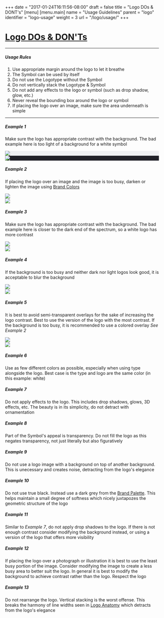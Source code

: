 +++
date = "2017-01-24T16:11:56-08:00"
draft = false
title = "Logo DOs & DONT's"
[menu]
  [menu.main]
    name = "Usage Guidelines"
    parent = "logo"
    identifier = "logo-usage"
    weight = 3
    url = "/logo/usage/"
+++

<div class="row text-left">
  <div class="col-xs-12">
    <div class="page-header">
      <a class="page-header--anchor" id="title"></a>
      <a href="#title">
        <h1>Logo DOs & DON'Ts</h1>
      </a>
    </div>
  </div>
  <div class="col-xs-12">
    <hr class="dark" />
    <h5>Usage Rules</h5>
    <ol>
      <li>Use appropriate margin around the logo to let it breathe</li>
      <li>The Symbol can be used by itself</li>
      <li>Do not use the Logotype without the Symbol</li>
      <li>Do not vertically stack the Logotype & Symbol</li>
      <li>Do not add any effects to the logo or symbol (such as drop shadow, glow, etc.)</li>
      <li>Never reveal the bounding box around the logo or symbol</li>
      <li>If placing the logo over an image, make sure the area underneath is simple</li>
    </ol>
    <hr class="dark" />
  </div>
</div>

<div class="row logo-usage-example">
  <div class="col-sm-4">
    <h5>Example 1</h5>
    <p>Make sure the logo has appropriate contrast with the background. The bad example here is too light of a background for a white symbol</p>
  </div>
  <div class="col-sm-8">
    <div class="logo-usage logo-usage--dont" style="background-color: #EEEFF2;">
      <img src="/img/logo-usage/logo-symbol-white.svg"/>
    </div>
    <div class="logo-usage logo-usage--do" style="background-color: #202028;">
      <img src="/img/logo-usage/logo-symbol-white.svg"/>
    </div>
  </div>
</div>

<div class="row logo-usage-example">
  <div class="col-sm-4">
    <h5>Example 2</h5>
    <p>If placing the logo over an image and the image is too busy, darken or lighten the image using <a href='{{< relref "colors/palette.md" >}}'>Brand Colors</a></p>
  </div>
  <div class="col-sm-8">
    <div class="logo-usage logo-usage--dont" style="background-image: url(/img/logo-usage/example-trolleys.jpg);">
      <img src="/img/logo-usage/logo-symbol-white.svg"/>
    </div>
    <div class="logo-usage logo-usage--do" style="background-image: url(/img/logo-usage/example-trolleys-dark.jpg);">
      <img src="/img/logo-usage/logo-symbol-white.svg"/>
    </div>
  </div>
</div>

<div class="row logo-usage-example">
  <div class="col-sm-4">
    <h5>Example 3</h5>
    <p>Make sure the logo has appropriate contrast with the background. The bad example here is closer to the dark end of the spectrum, so a white logo has more contrast</p>
  </div>
  <div class="col-sm-8">
    <div class="logo-usage logo-usage--dont" style="background-image: url(/img/logo-usage/example-forest.jpg);">
      <img src="/img/logo-usage/logo-symbol-black.svg"/>
    </div>
    <div class="logo-usage logo-usage--do" style="background-image: url(/img/logo-usage/example-forest.jpg);">
      <img src="/img/logo-usage/logo-symbol-white.svg"/>
    </div>
  </div>
</div>

<div class="row logo-usage-example">
  <div class="col-sm-4">
    <h5>Example 4</h5>
    <p>If the background is too busy and neither dark nor light logos look good, it is acceptable to blur the background</p>
  </div>
  <div class="col-sm-8">
    <div class="logo-usage logo-usage--dont" style="background-image: url(/img/logo-usage/example-tropical.jpg);">
      <img src="/img/logo-usage/logo-symbol-white.svg"/>
    </div>
    <div class="logo-usage logo-usage--do" style="background-image: url(/img/logo-usage/example-tropical-blur.jpg);">
      <img src="/img/logo-usage/logo-symbol-white.svg"/>
    </div>
  </div>
</div>

<div class="row logo-usage-example">
  <div class="col-sm-4">
    <h5>Example 5</h5>
    <p>It is best to avoid semi-transparent overlays for the sake of increasing the logo contrast. Best to use the version of the logo with the most contrast. If the background is too busy, it is recommended to use a colored overlay <em>See Example 2</em></p>
  </div>
  <div class="col-sm-8">
    <div class="logo-usage logo-usage--dont" style="background-image: url(/img/logo-usage/example-clouds-blocked.jpg);">
      <img src="/img/logo-usage/logo-symbol-white.svg"/>
    </div>
    <div class="logo-usage logo-usage--do" style="background-image: url(/img/logo-usage/example-clouds.jpg);">
      <img src="/img/logo-usage/logo-symbol-black.svg"/>
    </div>
  </div>
</div>

<div class="row logo-usage-example">
  <div class="col-sm-4">
    <h5>Example 6</h5>
    <p>Use as few different colors as possible, especially when using type alongside the logo. Best case is the type and logo are the same color (in this example: white)</p>
  </div>
  <div class="col-sm-8">
    <div class="logo-usage logo-usage--dont" style="background-image: url(/img/logo-usage/logo-symbol-incontext-bad.svg);"></div>
    <div class="logo-usage logo-usage--do" style="background-image: url(/img/logo-usage/logo-symbol-incontext-good.svg);"></div>
  </div>
</div>

<div class="row logo-usage-example">
  <div class="col-sm-4">
    <h5>Example 7</h5>
    <p>Do not apply effects to the logo. This includes drop shadows, glows, 3D effects, etc. The beauty is in its simplicity, do not detract with ornamentation</p>
  </div>
  <div class="col-sm-8">
    <div class="logo-usage logo-usage--dont" style="background-image: url(/img/logo-usage/example-blurry.png);"></div>
    <div class="logo-usage logo-usage--dont" style="background-image: url(/img/logo-usage/example-effects.jpg);"></div>
  </div>
</div>

<div class="row logo-usage-example">
  <div class="col-sm-4">
    <h5>Example 8</h5>
    <p>Part of the Symbol's appeal is transparency. Do not fill the logo as this negates transparency, not just literally but also figuratively</p>
  </div>
  <div class="col-sm-8">
    <div class="logo-usage logo-usage--dont" style="background-image: url(/img/logo-usage/example-fill.svg);"></div>
    <div class="logo-usage logo-usage--do" style="background-image: url(/img/logo-usage/example-fill-hollow.svg);"></div>
  </div>
</div>

<div class="row logo-usage-example">
  <div class="col-sm-4">
    <h5>Example 9</h5>
    <p>Do not use a logo image with a background on top of another background. This is unecessary and creates noise, detracting from the logo's elegance</p>
  </div>
  <div class="col-sm-8">
    <div class="logo-usage logo-usage--dont" style="background-image: url(/img/logo-usage/example-bg-black.svg);"></div>
    <div class="logo-usage logo-usage--do" style="background-image: url(/img/logo-usage/example-bg-transparent.svg);"></div>
  </div>
</div>

<div class="row logo-usage-example">
  <div class="col-sm-4">
    <h5>Example 10</h5>
    <p>Do not use true black. Instead use a dark grey from the <a href='{{< relref "colors/palette.md" >}}'>Brand Palette</a>. This helps maintain a small degree of softness which nicely juxtapozes the geometric structure of the logo</p>
  </div>
  <div class="col-sm-8">
    <div class="logo-usage logo-usage--dont" style="background-image: url(/img/logo-usage/example-bg-trueblack.svg);"></div>
    <div class="logo-usage logo-usage--do" style="background-image: url(/img/logo-usage/example-bg-properblack.svg);"></div>
  </div>
</div>

<div class="row logo-usage-example">
  <div class="col-sm-4">
    <h5>Example 11</h5>
    <p>Similar to <em>Example 7</em>, do not apply drop shadows to the logo. If there is not enough contrast consider modifying the background instead, or using a version of the logo that offers more visibility</p>
  </div>
  <div class="col-sm-8">
    <div class="logo-usage logo-usage--dont" style="background-image: url(/img/logo-usage/example-dropshadow-bad.png);"></div>
    <div class="logo-usage logo-usage--do" style="background-image: url(/img/logo-usage/example-dropshadow-good.png);"></div>
  </div>
</div>

<div class="row logo-usage-example">
  <div class="col-sm-4">
    <h5>Example 12</h5>
    <p>If placing the logo over a photograph or illustration it is best to use the least busy portion of the image. Consider modifying the image to create a less busy area to better suit the logo. In general it is best to modify the background to achieve contrast rather than the logo. Respect the logo</p>
  </div>
  <div class="col-sm-8">
    <div class="logo-usage logo-usage--dont" style="background-image: url(/img/logo-usage/example-surf.jpg);"></div>
    <div class="logo-usage logo-usage--do" style="background-image: url(/img/logo-usage/example-surf-good.jpg);"></div>
  </div>
</div>

<div class="row logo-usage-example">
  <div class="col-sm-4">
    <h5>Example 13</h5>
    <p>Do not rearrange the logo. Vertical stacking is the worst offense. This breaks the harmony of line widths seen in <a href='{{< relref "logo/anatomy.md" >}}'>Logo Anatomy</a> which detracts from the logo's elegance</p>
  </div>
  <div class="col-sm-8">
    <div class="logo-usage logo-usage--dont" style="background-image: url(/img/logo-usage/example-vertical-bad.svg);"></div>
    <div class="logo-usage logo-usage--do" style="background-image: url(/img/logo-usage/example-vertical-good.svg);"></div>
  </div>
</div>